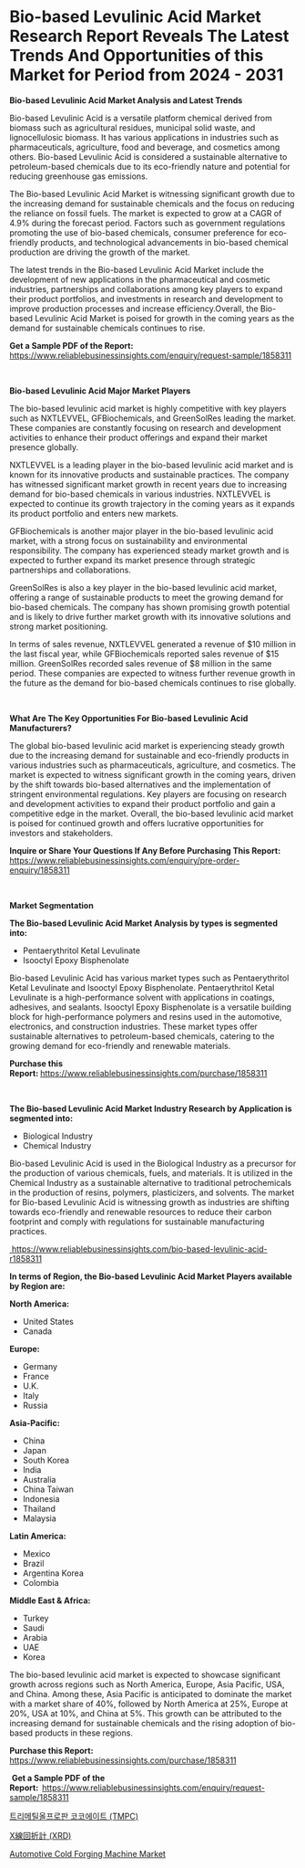<p><h1>Bio-based Levulinic Acid Market Research Report Reveals The Latest Trends And Opportunities of this Market for Period from 2024 - 2031</h1></p><p><strong>Bio-based Levulinic Acid Market Analysis and Latest Trends</strong></p>
<p><p>Bio-based Levulinic Acid is a versatile platform chemical derived from biomass such as agricultural residues, municipal solid waste, and lignocellulosic biomass. It has various applications in industries such as pharmaceuticals, agriculture, food and beverage, and cosmetics among others. Bio-based Levulinic Acid is considered a sustainable alternative to petroleum-based chemicals due to its eco-friendly nature and potential for reducing greenhouse gas emissions.</p><p>The Bio-based Levulinic Acid Market is witnessing significant growth due to the increasing demand for sustainable chemicals and the focus on reducing the reliance on fossil fuels. The market is expected to grow at a CAGR of 4.9% during the forecast period. Factors such as government regulations promoting the use of bio-based chemicals, consumer preference for eco-friendly products, and technological advancements in bio-based chemical production are driving the growth of the market.</p><p>The latest trends in the Bio-based Levulinic Acid Market include the development of new applications in the pharmaceutical and cosmetic industries, partnerships and collaborations among key players to expand their product portfolios, and investments in research and development to improve production processes and increase efficiency.Overall, the Bio-based Levulinic Acid Market is poised for growth in the coming years as the demand for sustainable chemicals continues to rise.</p></p>
<p><strong>Get a Sample PDF of the Report:&nbsp;</strong> <a href="https://www.reliablebusinessinsights.com/enquiry/request-sample/1858311">https://www.reliablebusinessinsights.com/enquiry/request-sample/1858311</a></p>
<p>&nbsp;</p>
<p><strong>Bio-based Levulinic Acid Major Market Players</strong></p>
<p><p>The bio-based levulinic acid market is highly competitive with key players such as NXTLEVVEL, GFBiochemicals, and GreenSolRes leading the market. These companies are constantly focusing on research and development activities to enhance their product offerings and expand their market presence globally.</p><p>NXTLEVVEL is a leading player in the bio-based levulinic acid market and is known for its innovative products and sustainable practices. The company has witnessed significant market growth in recent years due to increasing demand for bio-based chemicals in various industries. NXTLEVVEL is expected to continue its growth trajectory in the coming years as it expands its product portfolio and enters new markets.</p><p>GFBiochemicals is another major player in the bio-based levulinic acid market, with a strong focus on sustainability and environmental responsibility. The company has experienced steady market growth and is expected to further expand its market presence through strategic partnerships and collaborations.</p><p>GreenSolRes is also a key player in the bio-based levulinic acid market, offering a range of sustainable products to meet the growing demand for bio-based chemicals. The company has shown promising growth potential and is likely to drive further market growth with its innovative solutions and strong market positioning.</p><p>In terms of sales revenue, NXTLEVVEL generated a revenue of $10 million in the last fiscal year, while GFBiochemicals reported sales revenue of $15 million. GreenSolRes recorded sales revenue of $8 million in the same period. These companies are expected to witness further revenue growth in the future as the demand for bio-based chemicals continues to rise globally.</p></p>
<p>&nbsp;</p>
<p><strong>What Are The Key Opportunities For Bio-based Levulinic Acid Manufacturers?</strong></p>
<p><p>The global bio-based levulinic acid market is experiencing steady growth due to the increasing demand for sustainable and eco-friendly products in various industries such as pharmaceuticals, agriculture, and cosmetics. The market is expected to witness significant growth in the coming years, driven by the shift towards bio-based alternatives and the implementation of stringent environmental regulations. Key players are focusing on research and development activities to expand their product portfolio and gain a competitive edge in the market. Overall, the bio-based levulinic acid market is poised for continued growth and offers lucrative opportunities for investors and stakeholders.</p></p>
<p><strong>Inquire or Share Your Questions If Any Before Purchasing This Report:</strong> <a href="https://www.reliablebusinessinsights.com/enquiry/pre-order-enquiry/1858311">https://www.reliablebusinessinsights.com/enquiry/pre-order-enquiry/1858311</a></p>
<p>&nbsp;</p>
<p><strong>Market Segmentation</strong></p>
<p><strong>The Bio-based Levulinic Acid Market Analysis by types is segmented into:</strong></p>
<p><ul><li>Pentaerythritol Ketal Levulinate</li><li>Isooctyl Epoxy Bisphenolate</li></ul></p>
<p><p>Bio-based Levulinic Acid has various market types such as Pentaerythritol Ketal Levulinate and Isooctyl Epoxy Bisphenolate. Pentaerythritol Ketal Levulinate is a high-performance solvent with applications in coatings, adhesives, and sealants. Isooctyl Epoxy Bisphenolate is a versatile building block for high-performance polymers and resins used in the automotive, electronics, and construction industries. These market types offer sustainable alternatives to petroleum-based chemicals, catering to the growing demand for eco-friendly and renewable materials.</p></p>
<p><strong>Purchase this Report:&nbsp;</strong><a href="https://www.reliablebusinessinsights.com/purchase/1858311">https://www.reliablebusinessinsights.com/purchase/1858311</a></p>
<p>&nbsp;</p>
<p><strong>The Bio-based Levulinic Acid Market Industry Research by Application is segmented into:</strong></p>
<p><ul><li>Biological Industry</li><li>Chemical Industry</li></ul></p>
<p><p>Bio-based Levulinic Acid is used in the Biological Industry as a precursor for the production of various chemicals, fuels, and materials. It is utilized in the Chemical Industry as a sustainable alternative to traditional petrochemicals in the production of resins, polymers, plasticizers, and solvents. The market for Bio-based Levulinic Acid is witnessing growth as industries are shifting towards eco-friendly and renewable resources to reduce their carbon footprint and comply with regulations for sustainable manufacturing practices.</p></p>
<p><a href="https://www.reliablebusinessinsights.com/bio-based-levulinic-acid-r1858311">&nbsp;https://www.reliablebusinessinsights.com/bio-based-levulinic-acid-r1858311</a></p>
<p><strong>In terms of Region, the Bio-based Levulinic Acid Market Players available by Region are:</strong></p>
<p>
    <p> <strong> North America: </strong>
        <ul>
            <li>United States</li>
            <li>Canada</li>
        </ul>
        </p> 
    <p> <strong> Europe: </strong>
        <ul>
            <li>Germany</li>
            <li>France</li>
            <li>U.K.</li>
            <li>Italy</li>
            <li>Russia</li>
        </ul>
        </p> 
    <p> <strong> Asia-Pacific: </strong>
        <ul>
            <li>China</li>
            <li>Japan</li>
            <li>South Korea</li>
            <li>India</li>
            <li>Australia</li>
            <li>China Taiwan</li>
            <li>Indonesia</li>
            <li>Thailand</li>
            <li>Malaysia</li>
        </ul>
        </p> 
    <p> <strong> Latin America: </strong>
        <ul>
            <li>Mexico</li>
            <li>Brazil</li>
            <li>Argentina Korea</li>
            <li>Colombia</li>
        </ul>
        </p> 
    <p> <strong> Middle East & Africa: </strong>
        <ul>
            <li>Turkey</li>
            <li>Saudi</li>
            <li>Arabia</li>
            <li>UAE</li>
            <li>Korea</li>
        </ul>
    </p>
    </p>
<p><p>The bio-based levulinic acid market is expected to showcase significant growth across regions such as North America, Europe, Asia Pacific, USA, and China. Among these, Asia Pacific is anticipated to dominate the market with a market share of 40%, followed by North America at 25%, Europe at 20%, USA at 10%, and China at 5%. This growth can be attributed to the increasing demand for sustainable chemicals and the rising adoption of bio-based products in these regions.</p></p>
<p><strong>Purchase this Report: </strong><a href="https://www.reliablebusinessinsights.com/purchase/1858311">https://www.reliablebusinessinsights.com/purchase/1858311</a></p>
<p>&nbsp;<strong>Get a Sample PDF of the Report:&nbsp;&nbsp;</strong><a href="https://www.reliablebusinessinsights.com/enquiry/request-sample/1858311">https://www.reliablebusinessinsights.com/enquiry/request-sample/1858311</a></p>
<p><strong></strong></p>
<p><p><a href="https://github.com/KellyLyncyh543964/Market-Research-Report-List-2/blob/main/3275988144538.md">트리메틸올프로판 코코에이트 (TMPC)</a></p><p><a href="https://github.com/oqoeusbvpadwjs08/Market-Research-Report-List-2/blob/main/1440266138496.md">X線回折計 (XRD)</a></p><p><a href="https://view.publitas.com/reportprime-1/global-automotive-cold-forging-machine-market-status-2024-2031-and-forecast-by-region-product-end-use/">Automotive Cold Forging Machine Market</a></p></p>